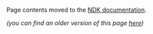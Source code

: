 Page contents moved to the [NDK documentation](https://developer.android.com/ndk/guides/asan).

_(you can find an older version of this page [here](https://github.com/google/sanitizers/wiki/AddressSanitizerOnAndroid/01f8df1ac1a447a8475cdfcb03e8b13140042dbd))_
